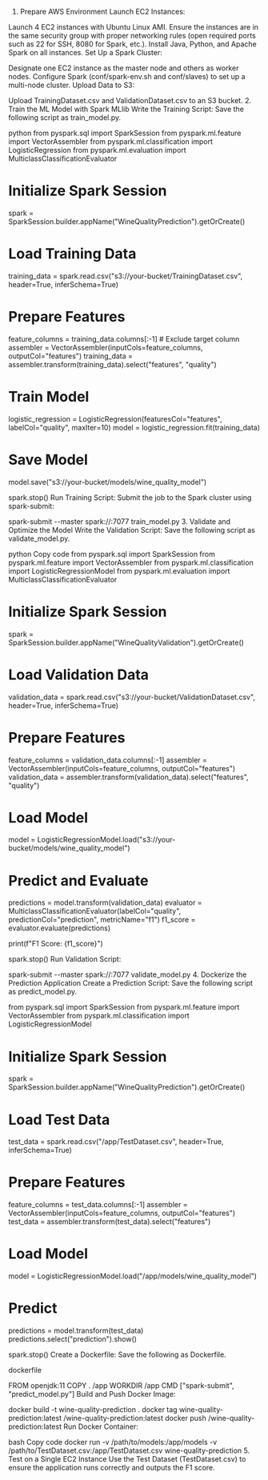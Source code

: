 1. Prepare AWS Environment
Launch EC2 Instances:

Launch 4 EC2 instances with Ubuntu Linux AMI.
Ensure the instances are in the same security group with proper networking rules (open required ports such as 22 for SSH, 8080 for Spark, etc.).
Install Java, Python, and Apache Spark on all instances.
Set Up a Spark Cluster:

Designate one EC2 instance as the master node and others as worker nodes.
Configure Spark (conf/spark-env.sh and conf/slaves) to set up a multi-node cluster.
Upload Data to S3:

Upload TrainingDataset.csv and ValidationDataset.csv to an S3 bucket.
2. Train the ML Model with Spark MLlib
Write the Training Script: Save the following script as train_model.py.

python
from pyspark.sql import SparkSession
from pyspark.ml.feature import VectorAssembler
from pyspark.ml.classification import LogisticRegression
from pyspark.ml.evaluation import MulticlassClassificationEvaluator

# Initialize Spark Session
spark = SparkSession.builder.appName("WineQualityPrediction").getOrCreate()

# Load Training Data
training_data = spark.read.csv("s3://your-bucket/TrainingDataset.csv", header=True, inferSchema=True)

# Prepare Features
feature_columns = training_data.columns[:-1]  # Exclude target column
assembler = VectorAssembler(inputCols=feature_columns, outputCol="features")
training_data = assembler.transform(training_data).select("features", "quality")

# Train Model
logistic_regression = LogisticRegression(featuresCol="features", labelCol="quality", maxIter=10)
model = logistic_regression.fit(training_data)

# Save Model
model.save("s3://your-bucket/models/wine_quality_model")

spark.stop()
Run Training Script: Submit the job to the Spark cluster using spark-submit:


spark-submit --master spark://<master-node-ip>:7077 train_model.py
3. Validate and Optimize the Model
Write the Validation Script: Save the following script as validate_model.py.

python
Copy code
from pyspark.sql import SparkSession
from pyspark.ml.feature import VectorAssembler
from pyspark.ml.classification import LogisticRegressionModel
from pyspark.ml.evaluation import MulticlassClassificationEvaluator

# Initialize Spark Session
spark = SparkSession.builder.appName("WineQualityValidation").getOrCreate()

# Load Validation Data
validation_data = spark.read.csv("s3://your-bucket/ValidationDataset.csv", header=True, inferSchema=True)

# Prepare Features
feature_columns = validation_data.columns[:-1]
assembler = VectorAssembler(inputCols=feature_columns, outputCol="features")
validation_data = assembler.transform(validation_data).select("features", "quality")

# Load Model
model = LogisticRegressionModel.load("s3://your-bucket/models/wine_quality_model")

# Predict and Evaluate
predictions = model.transform(validation_data)
evaluator = MulticlassClassificationEvaluator(labelCol="quality", predictionCol="prediction", metricName="f1")
f1_score = evaluator.evaluate(predictions)

print(f"F1 Score: {f1_score}")

spark.stop()
Run Validation Script:


spark-submit --master spark://<master-node-ip>:7077 validate_model.py
4. Dockerize the Prediction Application
Create a Prediction Script: Save the following script as predict_model.py.


from pyspark.sql import SparkSession
from pyspark.ml.feature import VectorAssembler
from pyspark.ml.classification import LogisticRegressionModel

# Initialize Spark Session
spark = SparkSession.builder.appName("WineQualityPrediction").getOrCreate()

# Load Test Data
test_data = spark.read.csv("/app/TestDataset.csv", header=True, inferSchema=True)

# Prepare Features
feature_columns = test_data.columns[:-1]
assembler = VectorAssembler(inputCols=feature_columns, outputCol="features")
test_data = assembler.transform(test_data).select("features")

# Load Model
model = LogisticRegressionModel.load("/app/models/wine_quality_model")

# Predict
predictions = model.transform(test_data)
predictions.select("prediction").show()

spark.stop()
Create a Dockerfile: Save the following as Dockerfile.

dockerfile

FROM openjdk:11
COPY . /app
WORKDIR /app
CMD ["spark-submit", "predict_model.py"]
Build and Push Docker Image:


docker build -t wine-quality-prediction .
docker tag wine-quality-prediction:latest <your-dockerhub-username>/wine-quality-prediction:latest
docker push <your-dockerhub-username>/wine-quality-prediction:latest
Run Docker Container:

bash
Copy code
docker run -v /path/to/models:/app/models -v /path/to/TestDataset.csv:/app/TestDataset.csv wine-quality-prediction
5. Test on a Single EC2 Instance
Use the Test Dataset (TestDataset.csv) to ensure the application runs correctly and outputs the F1 score.

